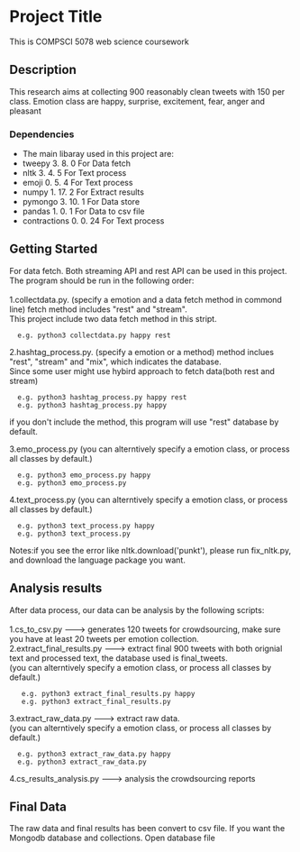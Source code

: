 # Project Title

This is COMPSCI 5078 web science coursework

## Description

This research aims at collecting 900 reasonably clean tweets with 150 per class.
Emotion class are happy, surprise, excitement, fear, anger and pleasant

### Dependencies

* The main libaray used in this project are:
* tweepy	    3. 8. 0	      For Data fetch
* nltk	        3. 4. 5	      For Text process
* emoji	        0. 5. 4	      For Text process
* numpy	        1. 17. 2	  For Extract results
* pymongo	    3. 10. 1	  For Data store
* pandas	    1. 0. 1	      For Data to csv file
* contractions	0. 0. 24	  For Text process

## Getting Started
For data fetch. Both streaming API and rest API can be used in this project.<br>
The program should be run in the following order:<br><br>
1.collectdata.py. (specify a emotion and a data fetch method in commond line) fetch method includes "rest" and "stream".<br>
  This project include two data fetch method in this stript.<br>
```
  e.g. python3 collectdata.py happy rest
```

2.hashtag_process.py. (specify a emotion or a method) method inclues "rest", "stream" and "mix", which indicates the database.<br>
Since some user might use hybird approach to fetch data(both rest and stream)<br>
```
  e.g. python3 hashtag_process.py happy rest
  e.g. python3 hashtag_process.py happy
```
  if you don't include the method, this program will use "rest" database by default.<br>

3.emo_process.py (you can alterntively specify a emotion class, or process all classes by default.)<br>
```
  e.g. python3 emo_process.py happy
  e.g. python3 emo_process.py 
```

4.text_process.py (you can alterntively specify a emotion class, or process all classes by default.)<br>
```
  e.g. python3 text_process.py happy
  e.g. python3 text_process.py
```
Notes:if you see the error like nltk.download('punkt'), please run fix_nltk.py, and download the language package you want.<br>

## Analysis results
After data process, our data can be analysis by the following scripts:<br><br>
1.cs_to_csv.py ---> generates 120 tweets for crowdsourcing, make sure you have at least 20 tweets per emotion collection.<br>
2.extract_final_results.py ---> extract final 900 tweets with both orignial text and processed text, the database used is final_tweets.<br>
 (you can alterntively specify a emotion class, or process all classes by default.)<br>
```
   e.g. python3 extract_final_results.py happy
   e.g. python3 extract_final_results.py
```
3.extract_raw_data.py ---> extract raw data.<br>
(you can alterntively specify a emotion class, or process all classes by default.)<br>
```
  e.g. python3 extract_raw_data.py happy
  e.g. python3 extract_raw_data.py
```

4.cs_results_analysis.py ---> analysis the crowdsourcing reports<br>

## Final Data
The raw data and final results has been convert to csv file.
If you want the Mongodb database and collections. Open database file
